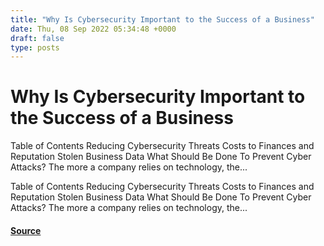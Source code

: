 ```yaml
---
title: "Why Is Cybersecurity Important to the Success of a Business"
date: Thu, 08 Sep 2022 05:34:48 +0000
draft: false
type: posts
---
```

# Why Is Cybersecurity Important to the Success of a Business





Table of Contents Reducing Cybersecurity Threats Costs to Finances and Reputation Stolen Business Data What Should Be Done To Prevent Cyber Attacks? The more a company relies on technology, the...

Table of Contents Reducing Cybersecurity Threats Costs to Finances and Reputation Stolen Business Data What Should Be Done To Prevent Cyber Attacks? The more a company relies on technology, the...

#### [Source](https://cyberhunter.solutions/why-is-cybersecurity-important-to-the-success-of-a-business/)

